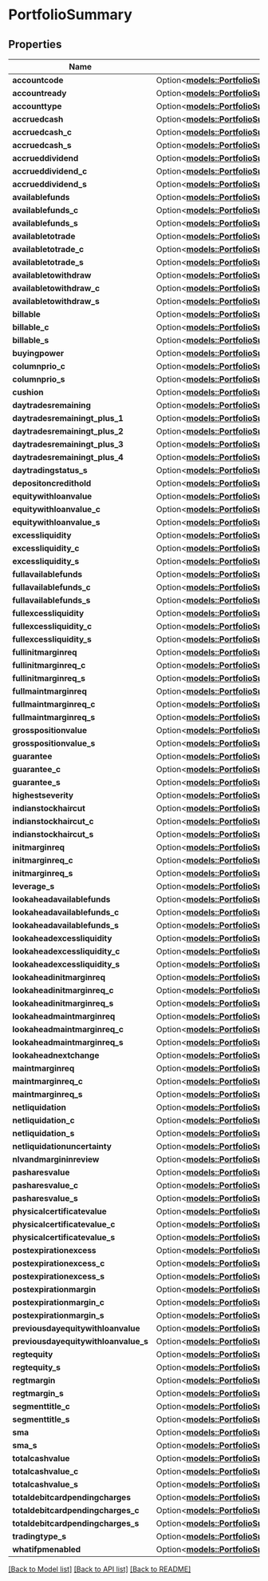 # PortfolioSummary

## Properties

Name | Type | Description | Notes
------------ | ------------- | ------------- | -------------
**accountcode** | Option<[**models::PortfolioSummaryAccountcode**](portfolioSummary_accountcode.md)> |  | [optional]
**accountready** | Option<[**models::PortfolioSummaryAccountready**](portfolioSummary_accountready.md)> |  | [optional]
**accounttype** | Option<[**models::PortfolioSummaryAccounttype**](portfolioSummary_accounttype.md)> |  | [optional]
**accruedcash** | Option<[**models::PortfolioSummaryAccruedcash**](portfolioSummary_accruedcash.md)> |  | [optional]
**accruedcash_c** | Option<[**models::PortfolioSummaryAccruedcashC**](portfolioSummary_accruedcash_c.md)> |  | [optional]
**accruedcash_s** | Option<[**models::PortfolioSummaryAccruedcashS**](portfolioSummary_accruedcash_s.md)> |  | [optional]
**accrueddividend** | Option<[**models::PortfolioSummaryAccrueddividend**](portfolioSummary_accrueddividend.md)> |  | [optional]
**accrueddividend_c** | Option<[**models::PortfolioSummaryAccrueddividendC**](portfolioSummary_accrueddividend_c.md)> |  | [optional]
**accrueddividend_s** | Option<[**models::PortfolioSummaryAccrueddividendS**](portfolioSummary_accrueddividend_s.md)> |  | [optional]
**availablefunds** | Option<[**models::PortfolioSummaryAvailablefunds**](portfolioSummary_availablefunds.md)> |  | [optional]
**availablefunds_c** | Option<[**models::PortfolioSummaryAvailablefundsC**](portfolioSummary_availablefunds_c.md)> |  | [optional]
**availablefunds_s** | Option<[**models::PortfolioSummaryAvailablefundsS**](portfolioSummary_availablefunds_s.md)> |  | [optional]
**availabletotrade** | Option<[**models::PortfolioSummaryAvailabletotrade**](portfolioSummary_availabletotrade.md)> |  | [optional]
**availabletotrade_c** | Option<[**models::PortfolioSummaryAvailabletotradeC**](portfolioSummary_availabletotrade_c.md)> |  | [optional]
**availabletotrade_s** | Option<[**models::PortfolioSummaryAvailabletotradeS**](portfolioSummary_availabletotrade_s.md)> |  | [optional]
**availabletowithdraw** | Option<[**models::PortfolioSummaryAvailabletowithdraw**](portfolioSummary_availabletowithdraw.md)> |  | [optional]
**availabletowithdraw_c** | Option<[**models::PortfolioSummaryAvailabletowithdrawC**](portfolioSummary_availabletowithdraw_c.md)> |  | [optional]
**availabletowithdraw_s** | Option<[**models::PortfolioSummaryAvailabletowithdrawS**](portfolioSummary_availabletowithdraw_s.md)> |  | [optional]
**billable** | Option<[**models::PortfolioSummaryBillable**](portfolioSummary_billable.md)> |  | [optional]
**billable_c** | Option<[**models::PortfolioSummaryBillableC**](portfolioSummary_billable_c.md)> |  | [optional]
**billable_s** | Option<[**models::PortfolioSummaryBillableS**](portfolioSummary_billable_s.md)> |  | [optional]
**buyingpower** | Option<[**models::PortfolioSummaryBuyingpower**](portfolioSummary_buyingpower.md)> |  | [optional]
**columnprio_c** | Option<[**models::PortfolioSummaryColumnprioC**](portfolioSummary_columnprio_c.md)> |  | [optional]
**columnprio_s** | Option<[**models::PortfolioSummaryColumnprioS**](portfolioSummary_columnprio_s.md)> |  | [optional]
**cushion** | Option<[**models::PortfolioSummaryCushion**](portfolioSummary_cushion.md)> |  | [optional]
**daytradesremaining** | Option<[**models::PortfolioSummaryDaytradesremaining**](portfolioSummary_daytradesremaining.md)> |  | [optional]
**daytradesremainingt_plus_1** | Option<[**models::PortfolioSummaryDaytradesremainingt1**](portfolioSummary_daytradesremainingt_1.md)> |  | [optional]
**daytradesremainingt_plus_2** | Option<[**models::PortfolioSummaryDaytradesremainingt2**](portfolioSummary_daytradesremainingt_2.md)> |  | [optional]
**daytradesremainingt_plus_3** | Option<[**models::PortfolioSummaryDaytradesremainingt3**](portfolioSummary_daytradesremainingt_3.md)> |  | [optional]
**daytradesremainingt_plus_4** | Option<[**models::PortfolioSummaryDaytradesremainingt4**](portfolioSummary_daytradesremainingt_4.md)> |  | [optional]
**daytradingstatus_s** | Option<[**models::PortfolioSummaryDaytradingstatusS**](portfolioSummary_daytradingstatus_s.md)> |  | [optional]
**depositoncredithold** | Option<[**models::PortfolioSummaryDepositoncredithold**](portfolioSummary_depositoncredithold.md)> |  | [optional]
**equitywithloanvalue** | Option<[**models::PortfolioSummaryEquitywithloanvalue**](portfolioSummary_equitywithloanvalue.md)> |  | [optional]
**equitywithloanvalue_c** | Option<[**models::PortfolioSummaryEquitywithloanvalueC**](portfolioSummary_equitywithloanvalue_c.md)> |  | [optional]
**equitywithloanvalue_s** | Option<[**models::PortfolioSummaryEquitywithloanvalueS**](portfolioSummary_equitywithloanvalue_s.md)> |  | [optional]
**excessliquidity** | Option<[**models::PortfolioSummaryExcessliquidity**](portfolioSummary_excessliquidity.md)> |  | [optional]
**excessliquidity_c** | Option<[**models::PortfolioSummaryExcessliquidityC**](portfolioSummary_excessliquidity_c.md)> |  | [optional]
**excessliquidity_s** | Option<[**models::PortfolioSummaryExcessliquidityS**](portfolioSummary_excessliquidity_s.md)> |  | [optional]
**fullavailablefunds** | Option<[**models::PortfolioSummaryFullavailablefunds**](portfolioSummary_fullavailablefunds.md)> |  | [optional]
**fullavailablefunds_c** | Option<[**models::PortfolioSummaryFullavailablefundsC**](portfolioSummary_fullavailablefunds_c.md)> |  | [optional]
**fullavailablefunds_s** | Option<[**models::PortfolioSummaryFullavailablefundsS**](portfolioSummary_fullavailablefunds_s.md)> |  | [optional]
**fullexcessliquidity** | Option<[**models::PortfolioSummaryFullexcessliquidity**](portfolioSummary_fullexcessliquidity.md)> |  | [optional]
**fullexcessliquidity_c** | Option<[**models::PortfolioSummaryFullexcessliquidityC**](portfolioSummary_fullexcessliquidity_c.md)> |  | [optional]
**fullexcessliquidity_s** | Option<[**models::PortfolioSummaryFullexcessliquidityS**](portfolioSummary_fullexcessliquidity_s.md)> |  | [optional]
**fullinitmarginreq** | Option<[**models::PortfolioSummaryFullinitmarginreq**](portfolioSummary_fullinitmarginreq.md)> |  | [optional]
**fullinitmarginreq_c** | Option<[**models::PortfolioSummaryFullinitmarginreqC**](portfolioSummary_fullinitmarginreq_c.md)> |  | [optional]
**fullinitmarginreq_s** | Option<[**models::PortfolioSummaryFullinitmarginreqS**](portfolioSummary_fullinitmarginreq_s.md)> |  | [optional]
**fullmaintmarginreq** | Option<[**models::PortfolioSummaryFullmaintmarginreq**](portfolioSummary_fullmaintmarginreq.md)> |  | [optional]
**fullmaintmarginreq_c** | Option<[**models::PortfolioSummaryFullmaintmarginreqC**](portfolioSummary_fullmaintmarginreq_c.md)> |  | [optional]
**fullmaintmarginreq_s** | Option<[**models::PortfolioSummaryFullmaintmarginreqS**](portfolioSummary_fullmaintmarginreq_s.md)> |  | [optional]
**grosspositionvalue** | Option<[**models::PortfolioSummaryGrosspositionvalue**](portfolioSummary_grosspositionvalue.md)> |  | [optional]
**grosspositionvalue_s** | Option<[**models::PortfolioSummaryGrosspositionvalueS**](portfolioSummary_grosspositionvalue_s.md)> |  | [optional]
**guarantee** | Option<[**models::PortfolioSummaryGuarantee**](portfolioSummary_guarantee.md)> |  | [optional]
**guarantee_c** | Option<[**models::PortfolioSummaryGuaranteeC**](portfolioSummary_guarantee_c.md)> |  | [optional]
**guarantee_s** | Option<[**models::PortfolioSummaryGuaranteeS**](portfolioSummary_guarantee_s.md)> |  | [optional]
**highestseverity** | Option<[**models::PortfolioSummaryHighestseverity**](portfolioSummary_highestseverity.md)> |  | [optional]
**indianstockhaircut** | Option<[**models::PortfolioSummaryIndianstockhaircut**](portfolioSummary_indianstockhaircut.md)> |  | [optional]
**indianstockhaircut_c** | Option<[**models::PortfolioSummaryIndianstockhaircutC**](portfolioSummary_indianstockhaircut_c.md)> |  | [optional]
**indianstockhaircut_s** | Option<[**models::PortfolioSummaryIndianstockhaircutS**](portfolioSummary_indianstockhaircut_s.md)> |  | [optional]
**initmarginreq** | Option<[**models::PortfolioSummaryInitmarginreq**](portfolioSummary_initmarginreq.md)> |  | [optional]
**initmarginreq_c** | Option<[**models::PortfolioSummaryInitmarginreqC**](portfolioSummary_initmarginreq_c.md)> |  | [optional]
**initmarginreq_s** | Option<[**models::PortfolioSummaryInitmarginreqS**](portfolioSummary_initmarginreq_s.md)> |  | [optional]
**leverage_s** | Option<[**models::PortfolioSummaryLeverageS**](portfolioSummary_leverage_s.md)> |  | [optional]
**lookaheadavailablefunds** | Option<[**models::PortfolioSummaryLookaheadavailablefunds**](portfolioSummary_lookaheadavailablefunds.md)> |  | [optional]
**lookaheadavailablefunds_c** | Option<[**models::PortfolioSummaryLookaheadavailablefundsC**](portfolioSummary_lookaheadavailablefunds_c.md)> |  | [optional]
**lookaheadavailablefunds_s** | Option<[**models::PortfolioSummaryLookaheadavailablefundsS**](portfolioSummary_lookaheadavailablefunds_s.md)> |  | [optional]
**lookaheadexcessliquidity** | Option<[**models::PortfolioSummaryLookaheadexcessliquidity**](portfolioSummary_lookaheadexcessliquidity.md)> |  | [optional]
**lookaheadexcessliquidity_c** | Option<[**models::PortfolioSummaryLookaheadexcessliquidityC**](portfolioSummary_lookaheadexcessliquidity_c.md)> |  | [optional]
**lookaheadexcessliquidity_s** | Option<[**models::PortfolioSummaryLookaheadexcessliquidityS**](portfolioSummary_lookaheadexcessliquidity_s.md)> |  | [optional]
**lookaheadinitmarginreq** | Option<[**models::PortfolioSummaryLookaheadinitmarginreq**](portfolioSummary_lookaheadinitmarginreq.md)> |  | [optional]
**lookaheadinitmarginreq_c** | Option<[**models::PortfolioSummaryLookaheadinitmarginreqC**](portfolioSummary_lookaheadinitmarginreq_c.md)> |  | [optional]
**lookaheadinitmarginreq_s** | Option<[**models::PortfolioSummaryLookaheadinitmarginreqS**](portfolioSummary_lookaheadinitmarginreq_s.md)> |  | [optional]
**lookaheadmaintmarginreq** | Option<[**models::PortfolioSummaryLookaheadmaintmarginreq**](portfolioSummary_lookaheadmaintmarginreq.md)> |  | [optional]
**lookaheadmaintmarginreq_c** | Option<[**models::PortfolioSummaryLookaheadmaintmarginreqC**](portfolioSummary_lookaheadmaintmarginreq_c.md)> |  | [optional]
**lookaheadmaintmarginreq_s** | Option<[**models::PortfolioSummaryLookaheadmaintmarginreqS**](portfolioSummary_lookaheadmaintmarginreq_s.md)> |  | [optional]
**lookaheadnextchange** | Option<[**models::PortfolioSummaryLookaheadnextchange**](portfolioSummary_lookaheadnextchange.md)> |  | [optional]
**maintmarginreq** | Option<[**models::PortfolioSummaryMaintmarginreq**](portfolioSummary_maintmarginreq.md)> |  | [optional]
**maintmarginreq_c** | Option<[**models::PortfolioSummaryMaintmarginreqC**](portfolioSummary_maintmarginreq_c.md)> |  | [optional]
**maintmarginreq_s** | Option<[**models::PortfolioSummaryMaintmarginreqS**](portfolioSummary_maintmarginreq_s.md)> |  | [optional]
**netliquidation** | Option<[**models::PortfolioSummaryNetliquidation**](portfolioSummary_netliquidation.md)> |  | [optional]
**netliquidation_c** | Option<[**models::PortfolioSummaryNetliquidationC**](portfolioSummary_netliquidation_c.md)> |  | [optional]
**netliquidation_s** | Option<[**models::PortfolioSummaryNetliquidationS**](portfolioSummary_netliquidation_s.md)> |  | [optional]
**netliquidationuncertainty** | Option<[**models::PortfolioSummaryNetliquidationuncertainty**](portfolioSummary_netliquidationuncertainty.md)> |  | [optional]
**nlvandmargininreview** | Option<[**models::PortfolioSummaryNlvandmargininreview**](portfolioSummary_nlvandmargininreview.md)> |  | [optional]
**pasharesvalue** | Option<[**models::PortfolioSummaryPasharesvalue**](portfolioSummary_pasharesvalue.md)> |  | [optional]
**pasharesvalue_c** | Option<[**models::PortfolioSummaryPasharesvalueC**](portfolioSummary_pasharesvalue_c.md)> |  | [optional]
**pasharesvalue_s** | Option<[**models::PortfolioSummaryPasharesvalueS**](portfolioSummary_pasharesvalue_s.md)> |  | [optional]
**physicalcertificatevalue** | Option<[**models::PortfolioSummaryPhysicalcertificatevalue**](portfolioSummary_physicalcertificatevalue.md)> |  | [optional]
**physicalcertificatevalue_c** | Option<[**models::PortfolioSummaryPhysicalcertificatevalueC**](portfolioSummary_physicalcertificatevalue_c.md)> |  | [optional]
**physicalcertificatevalue_s** | Option<[**models::PortfolioSummaryPhysicalcertificatevalueS**](portfolioSummary_physicalcertificatevalue_s.md)> |  | [optional]
**postexpirationexcess** | Option<[**models::PortfolioSummaryPostexpirationexcess**](portfolioSummary_postexpirationexcess.md)> |  | [optional]
**postexpirationexcess_c** | Option<[**models::PortfolioSummaryPostexpirationexcessC**](portfolioSummary_postexpirationexcess_c.md)> |  | [optional]
**postexpirationexcess_s** | Option<[**models::PortfolioSummaryPostexpirationexcessS**](portfolioSummary_postexpirationexcess_s.md)> |  | [optional]
**postexpirationmargin** | Option<[**models::PortfolioSummaryPostexpirationmargin**](portfolioSummary_postexpirationmargin.md)> |  | [optional]
**postexpirationmargin_c** | Option<[**models::PortfolioSummaryPostexpirationmarginC**](portfolioSummary_postexpirationmargin_c.md)> |  | [optional]
**postexpirationmargin_s** | Option<[**models::PortfolioSummaryPostexpirationmarginS**](portfolioSummary_postexpirationmargin_s.md)> |  | [optional]
**previousdayequitywithloanvalue** | Option<[**models::PortfolioSummaryPreviousdayequitywithloanvalue**](portfolioSummary_previousdayequitywithloanvalue.md)> |  | [optional]
**previousdayequitywithloanvalue_s** | Option<[**models::PortfolioSummaryPreviousdayequitywithloanvalueS**](portfolioSummary_previousdayequitywithloanvalue_s.md)> |  | [optional]
**regtequity** | Option<[**models::PortfolioSummaryRegtequity**](portfolioSummary_regtequity.md)> |  | [optional]
**regtequity_s** | Option<[**models::PortfolioSummaryRegtequityS**](portfolioSummary_regtequity_s.md)> |  | [optional]
**regtmargin** | Option<[**models::PortfolioSummaryRegtmargin**](portfolioSummary_regtmargin.md)> |  | [optional]
**regtmargin_s** | Option<[**models::PortfolioSummaryRegtmarginS**](portfolioSummary_regtmargin_s.md)> |  | [optional]
**segmenttitle_c** | Option<[**models::PortfolioSummarySegmenttitleC**](portfolioSummary_segmenttitle_c.md)> |  | [optional]
**segmenttitle_s** | Option<[**models::PortfolioSummarySegmenttitleS**](portfolioSummary_segmenttitle_s.md)> |  | [optional]
**sma** | Option<[**models::PortfolioSummarySma**](portfolioSummary_sma.md)> |  | [optional]
**sma_s** | Option<[**models::PortfolioSummarySmaS**](portfolioSummary_sma_s.md)> |  | [optional]
**totalcashvalue** | Option<[**models::PortfolioSummaryTotalcashvalue**](portfolioSummary_totalcashvalue.md)> |  | [optional]
**totalcashvalue_c** | Option<[**models::PortfolioSummaryTotalcashvalueC**](portfolioSummary_totalcashvalue_c.md)> |  | [optional]
**totalcashvalue_s** | Option<[**models::PortfolioSummaryTotalcashvalueS**](portfolioSummary_totalcashvalue_s.md)> |  | [optional]
**totaldebitcardpendingcharges** | Option<[**models::PortfolioSummaryTotaldebitcardpendingcharges**](portfolioSummary_totaldebitcardpendingcharges.md)> |  | [optional]
**totaldebitcardpendingcharges_c** | Option<[**models::PortfolioSummaryTotaldebitcardpendingchargesC**](portfolioSummary_totaldebitcardpendingcharges_c.md)> |  | [optional]
**totaldebitcardpendingcharges_s** | Option<[**models::PortfolioSummaryTotaldebitcardpendingchargesS**](portfolioSummary_totaldebitcardpendingcharges_s.md)> |  | [optional]
**tradingtype_s** | Option<[**models::PortfolioSummaryTradingtypeS**](portfolioSummary_tradingtype_s.md)> |  | [optional]
**whatifpmenabled** | Option<[**models::PortfolioSummaryWhatifpmenabled**](portfolioSummary_whatifpmenabled.md)> |  | [optional]

[[Back to Model list]](../README.md#documentation-for-models) [[Back to API list]](../README.md#documentation-for-api-endpoints) [[Back to README]](../README.md)


